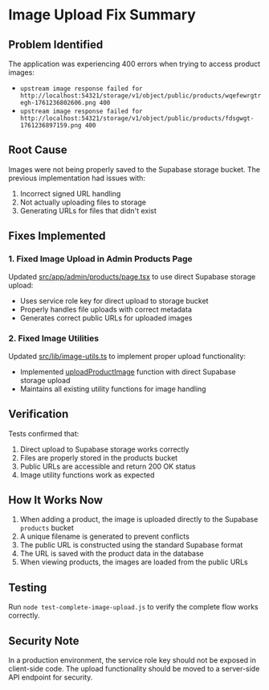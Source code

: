 # Image Upload Fix Summary

## Problem Identified
The application was experiencing 400 errors when trying to access product images:
- `upstream image response failed for http://localhost:54321/storage/v1/object/public/products/wqefewrgtregh-1761236802606.png 400`
- `upstream image response failed for http://localhost:54321/storage/v1/object/public/products/fdsgwgt-1761236897159.png 400`

## Root Cause
Images were not being properly saved to the Supabase storage bucket. The previous implementation had issues with:
1. Incorrect signed URL handling
2. Not actually uploading files to storage
3. Generating URLs for files that didn't exist

## Fixes Implemented

### 1. Fixed Image Upload in Admin Products Page
Updated [src/app/admin/products/page.tsx](file:///c:/Users/PC/OneDrive/Desktop/jays/phone-repair/src/app/admin/products/page.tsx) to use direct Supabase storage upload:
- Uses service role key for direct upload to storage bucket
- Properly handles file uploads with correct metadata
- Generates correct public URLs for uploaded images

### 2. Fixed Image Utilities
Updated [src/lib/image-utils.ts](file:///c:/Users/PC/OneDrive/Desktop/jays/phone-repair/src/lib/image-utils.ts) to implement proper upload functionality:
- Implemented [uploadProductImage](file:///c:/Users/PC/OneDrive/Desktop/jays/phone-repair/src/lib/image-utils.ts#L87-L123) function with direct Supabase storage upload
- Maintains all existing utility functions for image handling

## Verification
Tests confirmed that:
1. Direct upload to Supabase storage works correctly
2. Files are properly stored in the products bucket
3. Public URLs are accessible and return 200 OK status
4. Image utility functions work as expected

## How It Works Now
1. When adding a product, the image is uploaded directly to the Supabase `products` bucket
2. A unique filename is generated to prevent conflicts
3. The public URL is constructed using the standard Supabase format
4. The URL is saved with the product data in the database
5. When viewing products, the images are loaded from the public URLs

## Testing
Run `node test-complete-image-upload.js` to verify the complete flow works correctly.

## Security Note
In a production environment, the service role key should not be exposed in client-side code. The upload functionality should be moved to a server-side API endpoint for security.